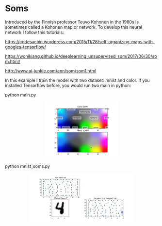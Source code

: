 # Soms
Introduced by the Finnish professor Teuvo Kohonen in the 1980s is sometimes called a Kohonen map or network.
To develop this neural network I follow this tutorials:

https://codesachin.wordpress.com/2015/11/28/self-organizing-maps-with-googles-tensorflow/ 

https://wonikjang.github.io/deeplearning_unsupervised_som/2017/06/30/som.html/

http://www.ai-junkie.com/ann/som/som1.html 

In this example I train the model with two dataset: mnist and color. If you installed Tensorflow before, you would run two main in python:

python main.py

<p align="center">
  <img src="image/color_image.png" width="250"/>
</p>

python mnist_soms.py

<p align="center">
  <img src="image/mnist_image.png" width="350"/>
</p>
